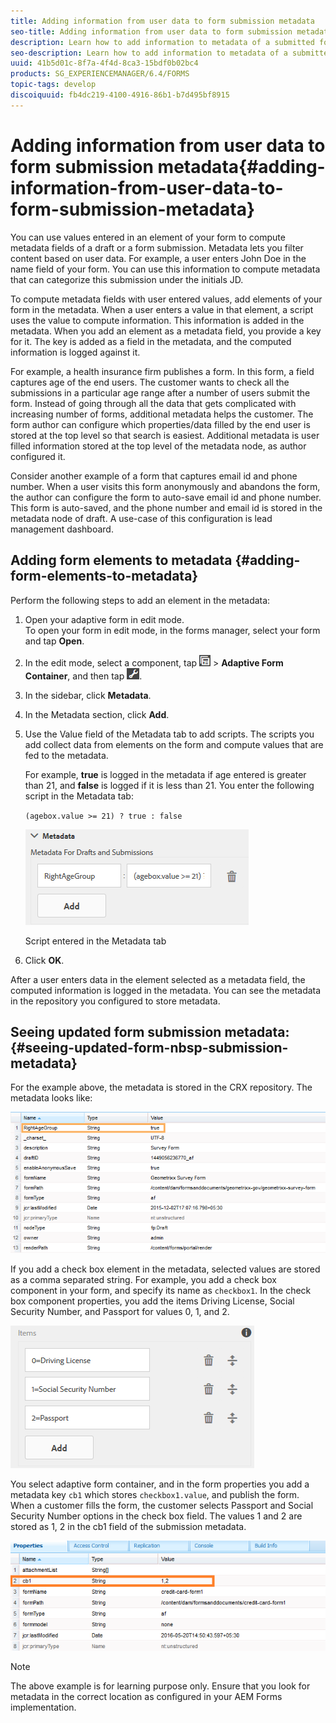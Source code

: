 ```yaml
---
title: Adding information from user data to form submission metadata
seo-title: Adding information from user data to form submission metadata
description: Learn how to add information to metadata of a submitted form with user provided data. 
seo-description: Learn how to add information to metadata of a submitted form with user provided data. 
uuid: 41b5d01c-8f7a-4f4d-8ca3-15bdf0b02bc4
products: SG_EXPERIENCEMANAGER/6.4/FORMS
topic-tags: develop
discoiquuid: fb4dc219-4100-4916-86b1-b7d495bf8915
---
```


# Adding information from user data to form submission metadata{#adding-information-from-user-data-to-form-submission-metadata}

You can use values entered in an element of your form to compute metadata fields of a draft or a form submission. Metadata lets you filter content based on user data. For example, a user enters John Doe in the name field of your form. You can use this information to compute metadata that can categorize this submission under the initials JD.

To compute metadata fields with user entered values, add elements of your form in the metadata. When a user enters a value in that element, a script uses the value to compute information. This information is added in the metadata. When you add an element as a metadata field, you provide a key for it. The key is added as a field in the metadata, and the computed information is logged against it.

For example, a health insurance firm publishes a form. In this form, a field captures age of the end users. The customer wants to check all the submissions in a particular age range after a number of users submit the form. Instead of going through all the data that gets complicated with increasing number of forms, additional metadata helps the customer. The form author can configure which properties/data filled by the end user is stored at the top level so that search is easiest. Additional metadata is user filled information stored at the top level of the metadata node, as author configured it.

Consider another example of a form that captures email id and phone number. When a user visits this form anonymously and abandons the form, the author can configure the form to auto-save email id and phone number. This form is auto-saved, and the phone number and email id is stored in the metadata node of draft. A use-case of this configuration is lead management dashboard.

## Adding form elements to metadata {#adding-form-elements-to-metadata}

Perform the following steps to add an element in the metadata:

1. Open your adaptive form in edit mode.  
   To open your form in edit mode, in the forms manager, select your form and tap **Open**.
1. In the edit mode, select a component, tap ![](assets/field-level.png) &gt; **Adaptive Form Container**, and then tap ![](assets/cmppr.png).
1. In the sidebar, click **Metadata**.
1. In the Metadata section, click **Add**.
1. Use the Value field of the Metadata tab to add scripts. The scripts you add collect data from elements on the form and compute values that are fed to the metadata.

   For example, **true** is logged in the metadata if age entered is greater than 21, and **false** is logged if it is less than 21. You enter the following script in the Metadata tab:

   `(agebox.value >= 21) ? true : false`

   ![Metadata script](assets/add-element-metadata.png)

   Script entered in the Metadata tab

1. Click **OK**.

After a user enters data in the element selected as a metadata field, the computed information is logged in the metadata. You can see the metadata in the repository you configured to store metadata.

## Seeing updated form&nbsp;submission metadata: {#seeing-updated-form-nbsp-submission-metadata}

For the example above, the metadata is stored in the CRX repository. The metadata looks like:

![](assets/metadata-entry.png)

If you add a check box element in the metadata, selected values are stored as a comma separated string. For example, you add a check box component in your form, and specify its name as `checkbox1`. In the check box component properties, you add the items Driving License, Social Security Number, and Passport for values 0, 1, and 2.

![Storing multiple values from a check box](assets/checkbox-metadata.png)

You select adaptive form container, and in the form properties you add a metadata key `cb1` which stores `checkbox1.value`, and publish the form. When a customer fills the form, the customer selects Passport and Social Security Number options in the check box field. The values 1 and 2 are stored as 1, 2 in the cb1 field of the submission metadata.

![Metadata entry for multiple values selected in a checkbox field](assets/metadata-entry-1.png)

>[!NOTE]
>
>The above example is for learning purpose only. Ensure that you look for metadata in the correct location as configured in your AEM Forms implementation.

